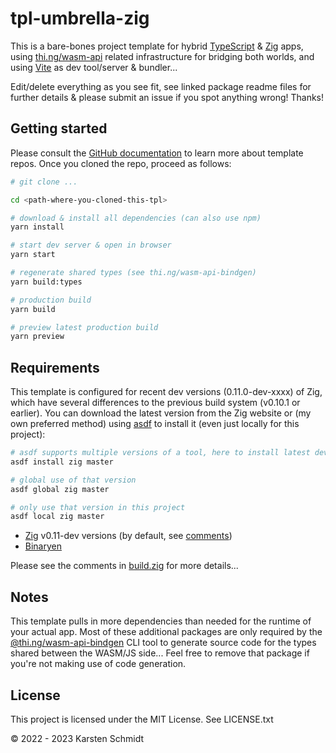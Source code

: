 # tpl-umbrella-zig

This is a bare-bones project template for hybrid
[TypeScript](https://www.typescriptlang.org/) & [Zig](https://ziglang.org) apps,
using
[thi.ng/wasm-api](https://github.com/thi-ng/umbrella/tree/develop/packages/wasm-api)
related infrastructure for bridging both worlds, and using
[Vite](https://vitejs.dev/) as dev tool/server & bundler...

Edit/delete everything as you see fit, see linked package readme files for
further details & please submit an issue if you spot anything wrong! Thanks!

## Getting started

Please consult the [GitHub
documentation](https://docs.github.com/en/repositories/creating-and-managing-repositories/creating-a-repository-from-a-template)
to learn more about template repos. Once you cloned the repo, proceed as
follows:

```bash
# git clone ...

cd <path-where-you-cloned-this-tpl>

# download & install all dependencies (can also use npm)
yarn install

# start dev server & open in browser
yarn start

# regenerate shared types (see thi.ng/wasm-api-bindgen)
yarn build:types

# production build
yarn build

# preview latest production build
yarn preview
```

## Requirements

This template is configured for recent dev versions (0.11.0-dev-xxxx) of Zig,
which have several differences to the previous build system (v0.10.1 or
earlier). You can download the latest version from the Zig website or (my own
preferred method) using [asdf](https://asdf-vm.com/) to install it (even just
locally for this project):

```bash
# asdf supports multiple versions of a tool, here to install latest dev version
asdf install zig master

# global use of that version
asdf global zig master

# only use that version in this project
asdf local zig master
```

-   [Zig](https://ziglang.org) v0.11-dev versions (by default, see
    [comments](https://github.com/thi-ng/umbrella/blob/develop/packages/wasm-api/README.md#using-the-zig-build-system))
-   [Binaryen](https://github.com/WebAssembly/binaryen)

Please see the comments in
[build.zig](https://github.com/thi-ng/tpl-umbrella-zig/blob/main/build.zig) for
more details...

## Notes

This template pulls in more dependencies than needed for the runtime of your
actual app. Most of these additional packages are only required by the
[@thi.ng/wasm-api-bindgen](https://github.com/thi-ng/umbrella/tree/develop/packages/wasm-api-bindgen)
CLI tool to generate source code for the types shared between the WASM/JS
side... Feel free to remove that package if you're not making use of code
generation.

## License

This project is licensed under the MIT License. See LICENSE.txt

&copy; 2022 - 2023 Karsten Schmidt
